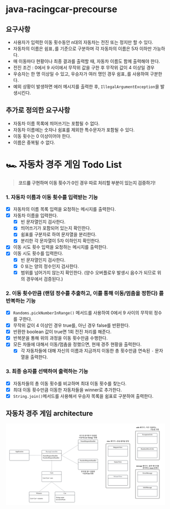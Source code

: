 # java-racingcar-precourse

## 요구사항

- 사용자가 입력한 이동 횟수동안 n대의 자동차는 전진 또는 정지만 할 수 있다.
- 자동차의 이름은 쉼표`,`를 기준으로 구분하며 각 자동차의 이름은 5자 이하만 가능하다.
- 매 이동마다 현황이나 최종 결과를 출력할 때, 자동차 이름도 함께 출력해야 한다.
- 전진 조건 : 0에서 9 사이에서 무작위 값을 구한 후 무작위 값이 4 이상일 경우
- 우승자는 한 명 이상일 수 있고, 우승자가 여러 명인 경우 쉼표`,`를 사용하여 구분한다.
- 예외 상황이 발생하면 에러 메시지를 출력한 후, `IllegalArgumentException`을 발생시킨다.

## 추가로 정의한 요구사항

- 자동차 이름 목록에 띄어쓰기는 포함될 수 없다.
- 자동차 이름에는 숫자나 쉼표를 제외한 특수문자가 포함될 수 있다.
- 이동 횟수는 0 이상이어야 한다.
- 이름은 중복될 수 없다.

# 🏎 자동차 경주 게임 Todo List

> **코드를 구현하며 이동 횟수가 0인 경우 따로 처리할 부분이 있는지 검증하기!**

### 1. 자동차 이름과 이동 횟수를 입력받는 기능

- [x] 자동차의 이름 목록 입력을 요청하는 메시지를 출력한다.
- [x] 자동차 이름을 입력한다.
    - [x] 빈 문자열인지 검사한다.
    - [x] 띄어쓰기가 포함되어 있는지 확인한다.
    - [x] 쉼표를 구분자로 하여 문자열을 분리한다.
    - [x] 분리한 각 문자열이 5자 이하인지 확인한다.
- [x] 이동 시도 횟수 입력을 요청하는 메시지를 출력한다.
- [x] 이동 시도 횟수를 입력한다.
    - [x] 빈 문자열인지 검사한다.
    - [x] 0 또는 양의 정수인지 검사한다.
    - [x] 범위를 넘어가지 않는지 확인한다. (양수 오버플로우 발생시 음수가 되므로 위의 경우에서 검증된다.)

### 2. 이동 횟수만큼 (랜덤 정수를 추출하고, 이를 통해 이동/멈춤을 정한다) 를 반복하는 기능

- [x] `Randoms.pickNumberInRange()` 메서드를 사용하여 0에서 9 사이의 무작위 정수를 구한다.
- [x] 무작위 값이 4 이상인 경우 true를, 아닌 경우 false를 반환한다.
- [x] 반환한 boolean 값이 true면 1회 전진 처리를 해준다.
- [x] 반복문을 통해 위의 과정을 이동 횟수만큼 수행한다.
- [x] 모든 차들에 대해서 이동/멈춤을 정했으면, 현재 경주 현황을 출력한다.
    - [x] 각 자동차들에 대해 자신의 이름과 지금까지 이동한 총 횟수만큼 연속된 `-` 문자열을 출력한다.

### 3. 최종 승자를 선택하여 출력하는 기능

- [x] 자동차들의 총 이동 횟수를 비교하며 최대 이동 횟수를 찾는다.
- [x] 최대 이동 횟수만큼 이동한 자동차들을 winner로 추가한다.
- [x] `String.join()`메서드를 사용해서 우승자 목록을 쉼표로 구분하여 출력한다.

## 자동차 경주 게임 architecture

![architecture](architecture.png)